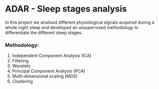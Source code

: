 # ADAR - Sleep stages analysis

In this project we analised different physiological signals acquired during a whole night sleep and developed an unsupervised methodology to differentiate the different sleep stages.

### Methodology:
1. Independent Component Analysis (ICA)
2. Filtering
3. Wavelets
4. Principal Component Analysis (PCA)
5. Multi-dimensional scaling (MDS)
6. Clustering
